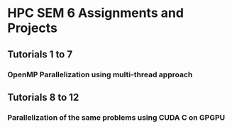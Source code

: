 # HPC SEM 6 Assignments and Projects

## Tutorials 1 to 7
### OpenMP Parallelization using multi-thread approach

## Tutorials 8 to 12
### Parallelization of the same problems using CUDA C on GPGPU
